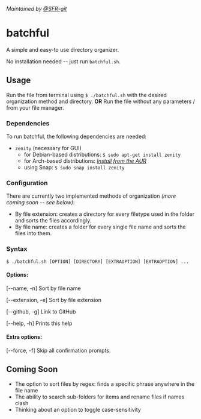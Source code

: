 *Maintained by [@SFR-git](https://github.com/SFR-git)*

# batchful
A simple and easy-to use directory organizer.

No installation needed -- just run `batchful.sh`.

## Usage
Run the file from terminal using `$ ./batchful.sh` with the desired organization method and directory.
**OR**
Run the file without any parameters / from your file manager.

### Dependencies
To run batchful, the following dependencies are needed:
* `zenity` (necessary for GUI)
  * for Debian-based distributions:
  `$ sudo apt-get install zenity`
  * for Arch-based distributions:
  *[Install from the AUR](https://aur.archlinux.org/packages/zenity-git/)*
  * using Snap:
  `$ sudo snap install zenity`

### Configuration
There are currently two implemented methods of organization *(more coming soon -- see below)*:
* By file extension: creates a directory for every filetype used in the folder and sorts the files accordingly.
* By file name: creates a folder for every single file name and sorts the files into them.

### Syntax
`$ ./batchful.sh [OPTION] [DIRECTORY] [EXTRAOPTION] [EXTRAOPTION] ...`

#### Options:

[--name, -n] Sort by file name

[--extension, -e] Sort by file extension

[--github, -g] Link to GitHub

[--help, -h] Prints this help

#### Extra options:

[--force, -f] Skip all confirmation prompts.


## Coming Soon
- The option to sort files by regex: finds a specific phrase anywhere in the file name
- The ability to search sub-folders for items and rename files if names clash
- Thinking about an option to toggle case-sensitivity
